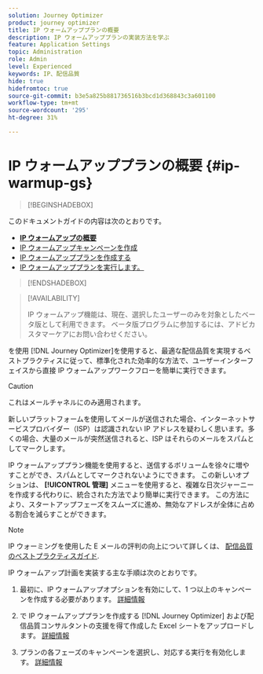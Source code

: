 ```yaml
---
solution: Journey Optimizer
product: journey optimizer
title: IP ウォームアッププランの概要
description: IP ウォームアッププランの実装方法を学ぶ
feature: Application Settings
topic: Administration
role: Admin
level: Experienced
keywords: IP、配信品質
hide: true
hidefromtoc: true
source-git-commit: b3e5a825b881736516b3bcd1d368843c3a601100
workflow-type: tm+mt
source-wordcount: '295'
ht-degree: 31%

---
```


# IP ウォームアッププランの概要 {#ip-warmup-gs}

<!--
>[!CONTEXTUALHELP]
>id="ajo_admin_ip_warmup_plan"
>title="Define your IP warmup plan"
>abstract="You can perform IP warmup workflows directly from the Journey Optimizer interface in a standardized and efficient way that follows the best practices for optimal deliverability."
-->

>[!BEGINSHADEBOX]

このドキュメントガイドの内容は次のとおりです。

* **[IP ウォームアップの概要](ip-warmup-gs.md)**
* [IP ウォームアップキャンペーンを作成](ip-warmup-campaign.md)
* [IP ウォームアッププランを作成する](ip-warmup-plan.md)
* [IP ウォームアッププランを実行します。](ip-warmup-execution.md)

>[!ENDSHADEBOX]

>[!AVAILABILITY]
>
>IP ウォームアップ機能は、現在、選択したユーザーのみを対象としたベータ版として利用できます。 ベータ版プログラムに参加するには、アドビカスタマーケアにお問い合わせください。

を使用 [!DNL Journey Optimizer]を使用すると、最適な配信品質を実現するベストプラクティスに従って、標準化された効率的な方法で、ユーザーインターフェイスから直接 IP ウォームアップワークフローを簡単に実行できます。

>[!CAUTION]
>
>これはメールチャネルにのみ適用されます。

新しいプラットフォームを使用してメールが送信された場合、インターネットサービスプロバイダー（ISP）は認識されない IP アドレスを疑わしく思います。多くの場合、大量のメールが突然送信されると、ISP はそれらのメールをスパムとしてマークします。

IP ウォームアッププラン機能を使用すると、送信するボリュームを徐々に増やすことができ、スパムとしてマークされないようにできます。 この新しいオプションは、 **[!UICONTROL 管理]** メニューを使用すると、複雑な日次ジャーニーを作成する代わりに、統合された方法でより簡単に実行できます。 この方法により、スタートアップフェーズをスムーズに進め、無効なアドレスが全体に占める割合を減らすことができます。

>[!NOTE]
>
>IP ウォーミングを使用した E メールの評判の向上について詳しくは、 [配信品質のベストプラクティスガイド](https://experienceleague.adobe.com/docs/deliverability-learn/deliverability-best-practice-guide/additional-resources/generic-resources/increase-reputation-with-ip-warming.html?lang=ja).

<!--
Benefits

* Standardization on Campaign which will be easy for practitioners too > why?

* No more pain of creating queries, audiences and testing those as system will create the audiences. 

* Ease of excluding domains and changing the plan with help of simple toggles to exclude OR by editing numbers inline or create new phases or reupload plan if drastic change. No more pain of editing audience definitions, journey conditions

* There is an expectation that with this, it will ease around 30% of effort and will be much better experience for consultant/partner/practitioner - right from planning to execution to reporting
-->

IP ウォームアップ計画を実装する主な手順は次のとおりです。

1. 最初に、IP ウォームアップオプションを有効にして、1 つ以上のキャンペーンを作成する必要があります。 [詳細情報](ip-warmup-campaign.md)

1. で IP ウォームアッププランを作成する [!DNL Journey Optimizer] および配信品質コンサルタントの支援を得て作成した Excel シートをアップロードします。 [詳細情報](ip-warmup-plan.md)

1. プランの各フェーズのキャンペーンを選択し、対応する実行を有効化します。 [詳細情報](ip-warmup-execution.md)
